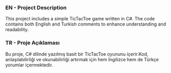 ### EN - Project Description 
This project includes a simple TicTacToe game written in C#. The code contains both English and Turkish comments to enhance understanding and readability.  

### TR - Proje Açıklaması
Bu proje, C# dilinde yazılmış basit bir TicTacToe oyununu içerir.Kod, anlaşılabilirliği ve okunabilirliği artırmak için hem İngilizce hem de Türkçe yorumlar içermektedir.  
